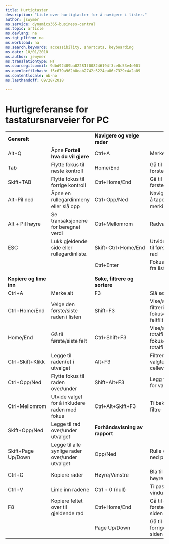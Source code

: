 ```yaml
---
title: Hurtigtaster
description: "Liste over hurtigtaster for å navigere i lister."
author: jswymer
ms.service: dynamics365-business-central
ms.topic: article
ms.devlang: na
ms.tgt_pltfrm: na
ms.workload: na
ms.search.keywords: accessibility, shortcuts, keyboarding
ms.date: 10/01/2018
ms.author: jswymer
ms.translationtype: HT
ms.sourcegitcommit: 9dbd92409ba02281f008246194f3ce0c53e4e001
ms.openlocfilehash: f5c679a962b8eab2742c5224ea86c7329c4a2a09
ms.contentlocale: nb-no
ms.lasthandoff: 09/28/2018

---
```


# <a name="pc-keyboard-shortcuts-quick-reference"></a>Hurtigreferanse for tastatursnarveier for PC


|||||  
|----------------|-----------|----------------|-----------|    
|**Generelt**||**Navigere og velge rader**||
|Alt+Q|Åpne **Fortell hva du vil gjøre**|Ctrl+A|Merke alt|
|Tab|Flytte fokus til neste kontroll|Home/End|Gå til første/siste felt|
|Skift+TAB|Flytte fokus til forrige kontroll|Ctrl+Home/End|Gå til første/siste rad|   
|Alt+Pil ned|Åpne en rullegardinmeny eller slå opp|Ctrl+Opp/Ned|Navigere uten å tape merkingen|
|Alt + Pil høyre|Se transaksjonene for beregnet verdi|Ctrl+Mellomrom|Radvalg på/av| 
|ESC|Lukk gjeldende side eller rullegardinliste.|Skift+Ctrl+Home/End|Utvider valget til første/siste rad| 
|||Ctrl+Enter|Fokuserer ut fra listen|
|||||
|**Kopiere og lime inn**||**Søke, filtrere og sortere**||
|Ctrl+A|Merke alt|F3|Slå søk på/av|
|Ctrl+Home/End|Velge den første/siste raden i listen|Shift+F3|Vise/skjule filtreringsruten. fokusere på feltfiltre|
|Home/End|Gå til første/siste felt|Ctrl+Shift+F3|Vise/skjule totalfiltre: fokusere på totalfiltre|
|Ctrl+Skift+Klikk|Legge til raden(e) i utvalget |Alt+F3|Filtrere på den valgte celleverdien|
|Ctrl+Opp/Ned|Flytte fokus til raden over/under|Shift+Alt+F3|Legg til filter for valgt felt|
|Ctrl+Mellomrom|Utvide valget for å inkludere raden med fokus|Ctrl+Alt+Skift+F3|Tilbakestill filtre|
|Skift+Opp/Ned|Legge til rad over/under utvalget|**Forhåndsvisning av rapport**||
|Skift+Page Up/Down|Legge til alle synlige rader over/under utvalget|Opp/Ned|Rulle opp og ned på siden
|Ctrl+C|Kopiere rader|Høyre/Venstre|Bla til høyre/venstre |
|Ctrl+V|Lime inn radene|Ctrl + 0 (null)|Tilpasse side i vindu |
|F8|Kopiere feltet over til gjeldende rad|Ctrl+Home/End|Gå til den første/siste siden|
|||Page Up/Down|Gå til den forrige/neste siden|


